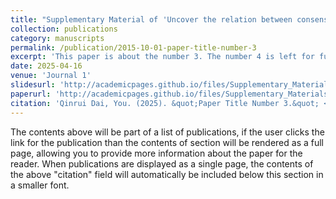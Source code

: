 ```yaml
---
title: "Supplementary Material of 'Uncover the relation between consensus and topology of directed network: the minimum node in-degree of directed cycles' "
collection: publications
category: manuscripts
permalink: /publication/2015-10-01-paper-title-number-3
excerpt: 'This paper is about the number 3. The number 4 is left for future work.'
date: 2025-04-16
venue: 'Journal 1'
slidesurl: 'http://academicpages.github.io/files/Supplementary_Materials.pdf'
paperurl: 'http://academicpages.github.io/files/Supplementary_Materials.pdf'
citation: 'Qinrui Dai, You. (2025). &quot;Paper Title Number 3.&quot; <i>Journal 1</i>. 1(3).'
---
```


The contents above will be part of a list of publications, if the user clicks the link for the publication than the contents of section will be rendered as a full page, allowing you to provide more information about the paper for the reader. When publications are displayed as a single page, the contents of the above "citation" field will automatically be included below this section in a smaller font.
